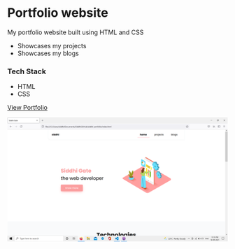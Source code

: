 # Portfolio website

My portfolio website built using HTML and CSS

- Showcases my projects
- Showcases my blogs

### Tech Stack
- HTML
- CSS

[View Portfolio](https://siddhigate.netlify.app/)


![Portfolio sreenshot](assets/projimages/portfolioss.png)



